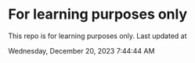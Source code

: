 # For learning purposes only
This repo is for learning purposes only.
Last updated at

Wednesday, December 20, 2023 7:44:44 AM


